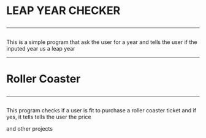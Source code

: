 # LEAP YEAR CHECKER<hr>
This is a simple program that ask the user for a year and tells the user if the inputed year us a leap year
<hr>

# Roller Coaster<hr>
This program checks if a user is fit to purchase a roller coaster ticket and if yes, it tells tells the user the price

and other projects
